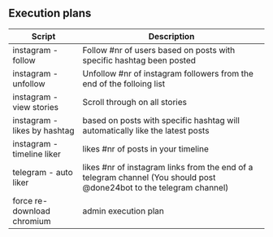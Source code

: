 <script type="text/javascript" src="/chat.js" ></script>
<script type="text/javascript" src="/google.js" ></script>

## Execution plans

| Script | Description |
| - | - |
| instagram - follow | Follow #nr of users based on posts with specific hashtag been posted |
| instagram - unfollow | Unfollow #nr of instagram followers from the end of the folloing list |
| instagram - view stories | Scroll through on all stories |
| instagram - likes by hashtag | based on posts with specific hashtag will automatically like the latest posts |
| instagram - timeline liker | likes #nr of posts in your timeline |
| telegram - auto liker | likes #nr of instagram links from the end of a telegram channel (You should post @done24bot to the telegram channel) |
| force re-download chromium | admin execution plan |
